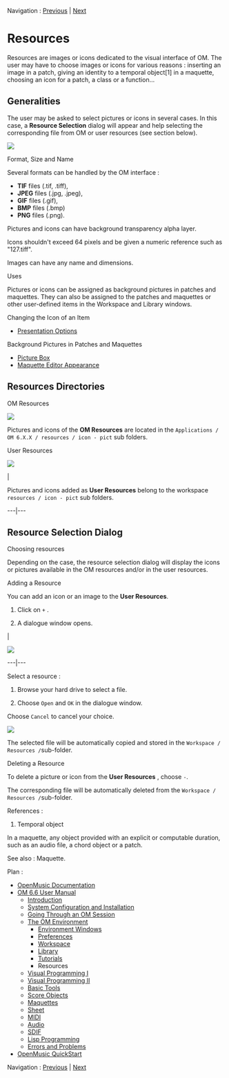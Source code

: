 Navigation : [Previous](Tutorials "page précédente\(Tutorials\)")
| [Next](BasicVisualProgramming "Next\(Visual
Programming I\)")

# Resources

Resources are images or icons dedicated to the visual interface of OM. The
user may have to choose images or icons for various reasons : inserting an
image in a patch, giving an identity to a temporal object[1] in a maquette,
choosing an icon for a patch, a class or a function...

## Generalities

The user may be asked to select pictures or icons in several cases. In this
case, a **Resource Selection** dialog will appear and help selecting the
corresponding file from OM or user resources (see section below).

![](../res/resourcesdialog.png)

Format, Size and Name

Several formats can be handled by the OM interface :

  * **TIF** files (.tif, .tiff), 
  * **JPEG** files (.jpg, .jpeg), 
  * **GIF** files (.gif), 
  * **BMP** files (.bmp) 
  * **PNG** files (.png). 

Pictures and icons can have background transparency alpha layer.

Icons shouldn't exceed 64 pixels and be given a numeric reference such as
"127.tiff".

Images can have any name and dimensions.

Uses

Pictures or icons can be assigned as background pictures in patches and
maquettes. They can also be assigned to the patches and maquettes or other
user-defined items in the Workspace and Library windows.

Changing the Icon of an Item

  * [Presentation Options](WS-Presentation)

Background Pictures in Patches and Maquettes

  * [Picture Box](PictureBox)
  * [Maquette Editor Appearance](EditorAppearance)

## Resources Directories

OM Resources

![](../res/resourcesfold1.png)

Pictures and icons of the **OM Resources** are located in the `Applications /
OM 6.X.X / resources / icon - pict` sub folders.

User Resources

![](../res/resourcesfold2.png)

|

Pictures and icons added as **User Resources** belong to the workspace `
resources / icon - pict` sub folders.  
  
---|---  
  
## Resource Selection Dialog

Choosing resources

Depending on the case, the resource selection dialog will display the icons or
pictures available in the OM resources and/or in the user resources.

Adding a Resource

You can add an icon or an image to the **User Resources**.

  1. Click on `+` .

  2. A dialogue window opens.

|

![](../res/adduserrsrc.png)  
  
---|---  
  
Select a resource :

  1. Browse your hard drive to select a file.

  2. Choose `Open` and `OK` in the dialogue window. 

Choose `Cancel` to cancel your choice.

![](../res/select-lapin.png)

The selected file will be automatically copied and stored in the `Workspace /
Resources /`sub-folder.

Deleting a Resource

To delete a picture or icon from the **User Resources** , choose `-`.

The corresponding file will be automatically deleted from the `Workspace /
Resources /`sub-folder.

References :

  1. Temporal object

In a maquette, any object provided with an explicit or computable duration,
such as an audio file, a chord object or a patch.

See also : Maquette.

Plan :

  * [OpenMusic Documentation](OM-Documentation)
  * [OM 6.6 User Manual](OM-User-Manual)
    * [Introduction](00-Sommaire)
    * [System Configuration and Installation](Installation)
    * [Going Through an OM Session](Goingthrough)
    * [The OM Environment](Environment)
      * [Environment Windows](MainWindows)
      * [Preferences](Preferences)
      * [Workspace](Workspace)
      * [Library](Library)
      * [Tutorials](Tutorials)
      * Resources
    * [Visual Programming I](BasicVisualProgramming)
    * [Visual Programming II](AdvancedVisualProgramming)
    * [Basic Tools](BasicObjects)
    * [Score Objects](ScoreObjects)
    * [Maquettes](Maquettes)
    * [Sheet](Sheet)
    * [MIDI](MIDI)
    * [Audio](Audio)
    * [SDIF](SDIF)
    * [Lisp Programming](Lisp)
    * [Errors and Problems](errors)
  * [OpenMusic QuickStart](QuickStart-Chapters)

Navigation : [Previous](Tutorials "page précédente\(Tutorials\)")
| [Next](BasicVisualProgramming "Next\(Visual
Programming I\)")

